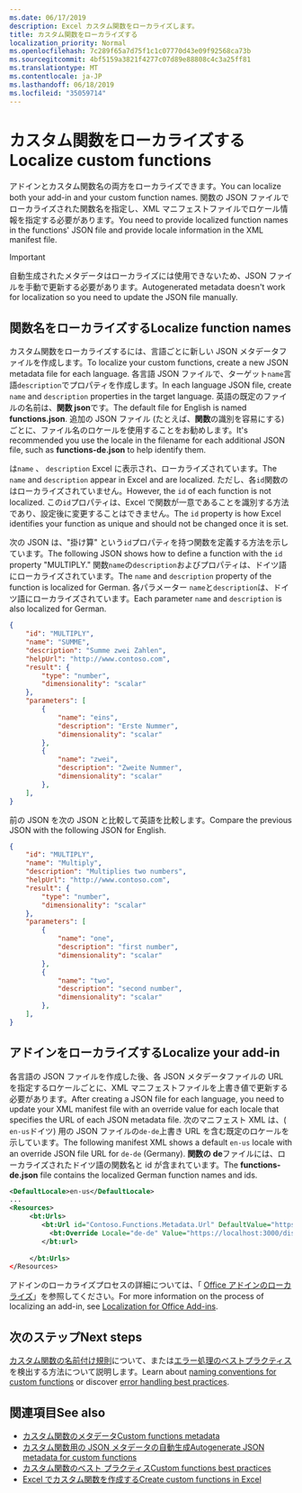 ```yaml
---
ms.date: 06/17/2019
description: Excel カスタム関数をローカライズします。
title: カスタム関数をローカライズする
localization_priority: Normal
ms.openlocfilehash: 7c289f65a7d75f1c1c07770d43e09f92568ca73b
ms.sourcegitcommit: 4bf5159a3821f4277c07d89e88808c4c3a25ff81
ms.translationtype: MT
ms.contentlocale: ja-JP
ms.lasthandoff: 06/18/2019
ms.locfileid: "35059714"
---
```

# <a name="localize-custom-functions"></a><span data-ttu-id="2d8bd-103">カスタム関数をローカライズする</span><span class="sxs-lookup"><span data-stu-id="2d8bd-103">Localize custom functions</span></span>

<span data-ttu-id="2d8bd-104">アドインとカスタム関数名の両方をローカライズできます。</span><span class="sxs-lookup"><span data-stu-id="2d8bd-104">You can localize both your add-in and your custom function names.</span></span> <span data-ttu-id="2d8bd-105">関数の JSON ファイルでローカライズされた関数名を指定し、XML マニフェストファイルでロケール情報を指定する必要があります。</span><span class="sxs-lookup"><span data-stu-id="2d8bd-105">You need to provide localized function names in the functions' JSON file and provide locale information in the XML manifest file.</span></span>

>[!IMPORTANT]
> <span data-ttu-id="2d8bd-106">自動生成されたメタデータはローカライズには使用できないため、JSON ファイルを手動で更新する必要があります。</span><span class="sxs-lookup"><span data-stu-id="2d8bd-106">Autogenerated metadata doesn't work for localization so you need to update the JSON file manually.</span></span>

## <a name="localize-function-names"></a><span data-ttu-id="2d8bd-107">関数名をローカライズする</span><span class="sxs-lookup"><span data-stu-id="2d8bd-107">Localize function names</span></span>

<span data-ttu-id="2d8bd-108">カスタム関数をローカライズするには、言語ごとに新しい JSON メタデータファイルを作成します。</span><span class="sxs-lookup"><span data-stu-id="2d8bd-108">To localize your custom functions, create a new JSON metadata file for each language.</span></span> <span data-ttu-id="2d8bd-109">各言語 JSON ファイルで、ターゲット`name`言語`description`でプロパティを作成します。</span><span class="sxs-lookup"><span data-stu-id="2d8bd-109">In each language JSON file, create `name` and `description` properties in the target language.</span></span> <span data-ttu-id="2d8bd-110">英語の既定のファイルの名前は、**関数 json**です。</span><span class="sxs-lookup"><span data-stu-id="2d8bd-110">The default file for English is named **functions.json**.</span></span> <span data-ttu-id="2d8bd-111">追加の JSON ファイル (たとえば、**関数**の識別を容易にする) ごとに、ファイル名のロケールを使用することをお勧めします。</span><span class="sxs-lookup"><span data-stu-id="2d8bd-111">It's recommended you use the locale in the filename for each additional JSON file, such as **functions-de.json** to help identify them.</span></span>

<span data-ttu-id="2d8bd-112">は`name` 、 `description` Excel に表示され、ローカライズされています。</span><span class="sxs-lookup"><span data-stu-id="2d8bd-112">The `name` and `description` appear in Excel and are localized.</span></span> <span data-ttu-id="2d8bd-113">ただし、各`id`関数のはローカライズされていません。</span><span class="sxs-lookup"><span data-stu-id="2d8bd-113">However, the `id` of each function is not localized.</span></span> <span data-ttu-id="2d8bd-114">この`id`プロパティは、Excel で関数が一意であることを識別する方法であり、設定後に変更することはできません。</span><span class="sxs-lookup"><span data-stu-id="2d8bd-114">The `id` property is how Excel identifies your function as unique and should not be changed once it is set.</span></span>

<span data-ttu-id="2d8bd-115">次の JSON は、"掛け算" という`id`プロパティを持つ関数を定義する方法を示しています。</span><span class="sxs-lookup"><span data-stu-id="2d8bd-115">The following JSON shows how to define a function with the `id` property "MULTIPLY."</span></span> <span data-ttu-id="2d8bd-116">関数`name`の`description`およびプロパティは、ドイツ語にローカライズされています。</span><span class="sxs-lookup"><span data-stu-id="2d8bd-116">The `name` and `description` property of the function is localized for German.</span></span> <span data-ttu-id="2d8bd-117">各パラメーター `name`と`description`は、ドイツ語にローカライズされています。</span><span class="sxs-lookup"><span data-stu-id="2d8bd-117">Each parameter `name` and `description` is also localized for German.</span></span>

```JSON
{
    "id": "MULTIPLY",
    "name": "SUMME",
    "description": "Summe zwei Zahlen",
    "helpUrl": "http://www.contoso.com",
    "result": {
        "type": "number",
        "dimensionality": "scalar"
    },
    "parameters": [
        {
            "name": "eins",
            "description": "Erste Nummer",
            "dimensionality": "scalar"
        },
        {
            "name": "zwei",
            "description": "Zweite Nummer",
            "dimensionality": "scalar"
        },
    ],
}
```

<span data-ttu-id="2d8bd-118">前の JSON を次の JSON と比較して英語を比較します。</span><span class="sxs-lookup"><span data-stu-id="2d8bd-118">Compare the previous JSON with the following JSON for English.</span></span>

```JSON
{
    "id": "MULTIPLY",
    "name": "Multiply",
    "description": "Multiplies two numbers",
    "helpUrl": "http://www.contoso.com",
    "result": {
        "type": "number",
        "dimensionality": "scalar"
    },
    "parameters": [
        {
            "name": "one",
            "description": "first number",
            "dimensionality": "scalar"
        },
        {
            "name": "two",
            "description": "second number",
            "dimensionality": "scalar"
        },
    ],
}
```

## <a name="localize-your-add-in"></a><span data-ttu-id="2d8bd-119">アドインをローカライズする</span><span class="sxs-lookup"><span data-stu-id="2d8bd-119">Localize your add-in</span></span>

<span data-ttu-id="2d8bd-120">各言語の JSON ファイルを作成した後、各 JSON メタデータファイルの URL を指定するロケールごとに、XML マニフェストファイルを上書き値で更新する必要があります。</span><span class="sxs-lookup"><span data-stu-id="2d8bd-120">After creating a JSON file for each language, you need to update your XML manifest file with an override value for each locale that specifies the URL of each JSON metadata file.</span></span> <span data-ttu-id="2d8bd-121">次のマニフェスト XML は、( `en-us`ドイツ) 用の JSON ファイルの`de-de`上書き URL を含む既定のロケールを示しています。</span><span class="sxs-lookup"><span data-stu-id="2d8bd-121">The following manifest XML shows a default `en-us` locale with an override JSON file URL for `de-de` (Germany).</span></span> <span data-ttu-id="2d8bd-122">**関数の de**ファイルには、ローカライズされたドイツ語の関数名と id が含まれています。</span><span class="sxs-lookup"><span data-stu-id="2d8bd-122">The **functions-de.json** file contains the localized German function names and ids.</span></span>

```XML
<DefaultLocale>en-us</DefaultLocale>
...
<Resources>
     <bt:Urls>
        <bt:Url id="Contoso.Functions.Metadata.Url" DefaultValue="https://localhost:3000/dist/functions.json"/>
          <bt:Override Locale="de-de" Value="https://localhost:3000/dist/functions-de.json" />
        </bt:url>
        
     </bt:Urls>
</Resources>
```

<span data-ttu-id="2d8bd-123">アドインのローカライズプロセスの詳細については、「 [Office アドインのローカライズ](../develop/localization.md#control-localization-from-the-manifest)」を参照してください。</span><span class="sxs-lookup"><span data-stu-id="2d8bd-123">For more information on the process of localizing an add-in, see [Localization for Office Add-ins](../develop/localization.md#control-localization-from-the-manifest).</span></span>

## <a name="next-steps"></a><span data-ttu-id="2d8bd-124">次のステップ</span><span class="sxs-lookup"><span data-stu-id="2d8bd-124">Next steps</span></span>
<span data-ttu-id="2d8bd-125">[カスタム関数の名前付け規則](custom-functions-naming.md)について、または[エラー処理のベストプラクティス](custom-functions-errors.md)を検出する方法について説明します。</span><span class="sxs-lookup"><span data-stu-id="2d8bd-125">Learn about [naming conventions for custom functions](custom-functions-naming.md) or discover [error handling best practices](custom-functions-errors.md).</span></span>

## <a name="see-also"></a><span data-ttu-id="2d8bd-126">関連項目</span><span class="sxs-lookup"><span data-stu-id="2d8bd-126">See also</span></span>

* [<span data-ttu-id="2d8bd-127">カスタム関数のメタデータ</span><span class="sxs-lookup"><span data-stu-id="2d8bd-127">Custom functions metadata</span></span>](custom-functions-json.md)
* [<span data-ttu-id="2d8bd-128">カスタム関数用の JSON メタデータの自動生成</span><span class="sxs-lookup"><span data-stu-id="2d8bd-128">Autogenerate JSON metadata for custom functions</span></span>](custom-functions-json-autogeneration.md)
* [<span data-ttu-id="2d8bd-129">カスタム関数のベスト プラクティス</span><span class="sxs-lookup"><span data-stu-id="2d8bd-129">Custom functions best practices</span></span>](custom-functions-best-practices.md)
* [<span data-ttu-id="2d8bd-130">Excel でカスタム関数を作成する</span><span class="sxs-lookup"><span data-stu-id="2d8bd-130">Create custom functions in Excel</span></span>](custom-functions-overview.md)
